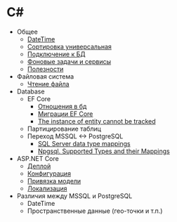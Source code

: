 # C#

- Общее
  - [DateTime](./common/DateTime/README.md)
  - [Сортировка универсальная](https://github.com/gonzobard777/c_sharp_SortCheck)
  - [Подключение к БД](./database-connection/README.md)
  - [Фоновые задачи и сервисы](./hosted-services.md)
  - [Полезности](./useful.md)
- Файловая система
  - [Чтение файла](https://github.com/gonzobard777/c_sharp_ReadFile)
- Database
  - EF Core
    - [Отношения в бд](./ef-core/db_entity-relationships/README.md)
    - [Миграции EF Core](./ef-core/migrations/README.md)
    - [The instance of entity cannot be tracked](https://github.com/gonzobard777/c_sharp_Instance_Cannot_Be_Tracked)
  - Партицирование таблиц
  - Переход MSSQL <-> PostgreSQL
    - [SQL Server data type mappings](https://learn.microsoft.com/en-us/sql/connect/ado-net/sql-server-data-type-mappings)
    - [Npgsql. Supported Types and their Mappings](https://www.npgsql.org/doc/types/basic.html)
- ASP.NET Core
  - [Деплой](./deploy/README.md)
  - [Конфигурация](./configuration.md)
  - [Привязка модели](./asp-net-core/model-binding.md)
  - [Локализация](./asp-net-core/l10n/README.md)
- Различия между MSSQL и PostgreSQL
  - DateTime
  - Пространственные данные (гео-точки и т.п.)
